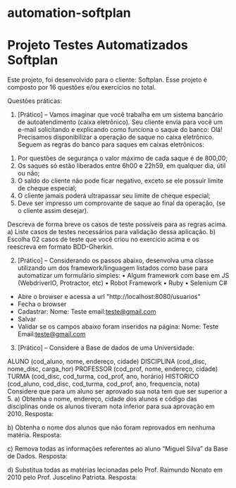 # automation-softplan

# Projeto Testes Automatizados Softplan

Este projeto, foi desenvolvido para o cliente: Softplan. Esse projeto é composto por 16 questões e/ou exercícios no total.

Questões práticas:

1) [Prático] – Vamos imaginar que você trabalha em um sistema bancário de autoatendimento (caixa eletrônico). Seu cliente envia para você um e-mail solicitando e explicando como funciona o saque do banco:
Olá! Precisamos disponibilizar a operação de saque no caixa eletrônico. Seguem as regras do banco para saques em caixas eletrônicos:
1.	Por questões de segurança o valor máximo de cada saque é de 800,00;
2.	Os saques só estão liberados entre 6h00 e 22h59, em qualquer dia, útil ou não;
3.	O saldo do cliente não pode ficar negativo, exceto se ele possuir limite de cheque especial;
4.	O cliente jamais poderá ultrapassar seu limite de cheque especial;
5.	Deve ser impresso um comprovante de saque ao final da operação, (se o cliente assim desejar).

Descreva de forma breve os casos de teste possíveis para as regras acima.
a)	Liste casos de testes necessários para validação dessa aplicação.
b)	Escolha 02 casos de teste que você criou no exercício acima e os reescreva em formato BDD-Gherkin.

2) [Prático] – Considerando os passos abaixo, desenvolva uma classe utilizando um dos framework/linguagem listados como base para automatizar um formulário simples:
•	Algum framework com base em JS (WebdriverIO, Protractor, etc)
•	Robot Framework
•	Ruby
•	Selenium C#

-	Abre o browser e acessa a url "http://localhost:8080/usuarios"
-	Fecha o browser
-	Cadastrar:
Nome: Teste email:teste@gmail.com
-	Salvar
-	Validar se os campos abaixo foram inseridos na página: Nome: Teste
Email:teste@gmail.com


3) [Prático] – Considere a Base de dados de uma Universidade:

ALUNO (cod_aluno, nome, endereço, cidade) DISCIPLINA (cod_disc, nome_disc, carga_hor) PROFESSOR (cod_prof, nome, endereço, cidade) TURMA (cod_disc, cod_turma, cod_prof, ano, horário)
HISTORICO (cod_aluno, cod_disc, cod_turma, cod_prof, ano, frequencia, nota) Considere que para um aluno ser aprovado sua nota tem que ser superior a 5.
a)	Obtenha o nome, endereço, cidade dos alunos e código das disciplinas onde os alunos tiveram nota inferior para sua aprovação em 2010.
Resposta:

b)	Obtenha o nome dos alunos que não foram reprovados em nenhuma matéria.
Resposta:

c)	Remova todas as informações referentes ao aluno “Miguel Silva” da Base de Dados.
Resposta:

d)	Substitua todas as matérias lecionadas pelo Prof. Raimundo Nonato em 2010 pelo Prof. Juscelino Patriota.
Resposta:


